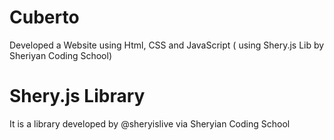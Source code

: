 # Cuberto
Developed a Website using Html, CSS and JavaScript ( using Shery.js Lib by Sheriyan Coding School)

# Shery.js Library

It is a library developed by @sheryislive via Sheryian Coding School 


